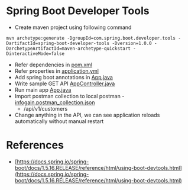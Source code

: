 # Spring Boot Developer Tools

* Create maven project using following command
```
mvn archetype:generate -DgroupId=com.spring.boot.developer.tools -DartifactId=spring-boot-developer-tools -Dversion=1.0.0 -DarchetypeArtifactId=maven-archetype-quickstart -DinteractiveMode=false
```
* Refer dependencies in [pom.xml](pom.xml)
* Refer properties in [application.yml](src/main/resources/application.yml)
* Add spring boot annotations in [App.java](src/main/java/com/spring/boot/developer/tools/App.java)
* Write sample GET API [AppController.java](src/main/java/com/spring/boot/developer/tools/controller/AppController.java)
* Run main app [App.java](src/main/java/com/spring/boot/developer/tools/App.java)
* Import postman collection to local postman - [infogain.postman_collection.json](files/infogain.postman_collection.json)
    * /api/v1/customers
* Change anything in the API, we can see application reloads automatically without manual restart

# References
* [https://docs.spring.io/spring-boot/docs/1.5.16.RELEASE/reference/html/using-boot-devtools.html](https://docs.spring.io/spring-boot/docs/1.5.16.RELEASE/reference/html/using-boot-devtools.html)